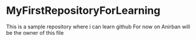 # MyFirstRepositoryForLearning
This is a sample repository where i can learn github
For now on Anirban will be the owner of this file
